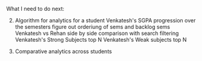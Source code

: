 What I need to do next:

2. Algorithm for analytics for a student
    Venkatesh's SGPA progression over the semesters
        figure out orderiung of sems and backlog sems
    Venkatesh vs Rehan side by side comparison with search filtering
    Venkatesh's Strong Subjects top N
    Venkatesh's Weak subjects top N
    
3. Comparative analytics across students
